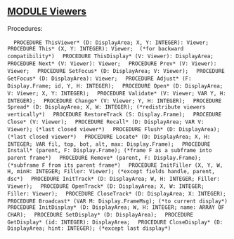 
## [MODULE Viewers](https://github.com/io-core/Oberon/blob/main/Viewers.Mod)

Procedures:

[](https://github.com/io-core/Oberon/blob/main/Viewers.Mod#L42) `  PROCEDURE ThisViewer* (D: DisplayArea; X, Y: INTEGER): Viewer;`
[](https://github.com/io-core/Oberon/blob/main/Viewers.Mod#L55) `  PROCEDURE This* (X, Y: INTEGER): Viewer;  (*for backward compatibility*)`
[](https://github.com/io-core/Oberon/blob/main/Viewers.Mod#L62) `  PROCEDURE ThisDisplay* (V: Viewer): DisplayArea;`
[](https://github.com/io-core/Oberon/blob/main/Viewers.Mod#L68) `  PROCEDURE Next* (V: Viewer): Viewer;`
[](https://github.com/io-core/Oberon/blob/main/Viewers.Mod#L74) `  PROCEDURE Prev* (V: Viewer): Viewer;`
[](https://github.com/io-core/Oberon/blob/main/Viewers.Mod#L78) `  PROCEDURE SetFocus* (D: DisplayArea; V: Viewer);`
[](https://github.com/io-core/Oberon/blob/main/Viewers.Mod#L83) `  PROCEDURE GetFocus* (D: DisplayArea): Viewer;`
[](https://github.com/io-core/Oberon/blob/main/Viewers.Mod#L87) `  PROCEDURE Adjust* (F: Display.Frame; id, Y, H: INTEGER);`
[](https://github.com/io-core/Oberon/blob/main/Viewers.Mod#L92) `  PROCEDURE Open* (D: DisplayArea; V: Viewer; X, Y: INTEGER);`
[](https://github.com/io-core/Oberon/blob/main/Viewers.Mod#L115) `  PROCEDURE Validate* (V: Viewer; VAR Y, H: INTEGER);`
[](https://github.com/io-core/Oberon/blob/main/Viewers.Mod#L131) `  PROCEDURE Change* (V: Viewer; Y, H: INTEGER);`
[](https://github.com/io-core/Oberon/blob/main/Viewers.Mod#L170) `  PROCEDURE Spread* (D: DisplayArea; X, W: INTEGER); (*redistribute viewers vertically*)`
[](https://github.com/io-core/Oberon/blob/main/Viewers.Mod#L192) `  PROCEDURE RestoreTrack (S: Display.Frame);`
[](https://github.com/io-core/Oberon/blob/main/Viewers.Mod#L204) `  PROCEDURE Close* (V: Viewer);`
[](https://github.com/io-core/Oberon/blob/main/Viewers.Mod#L224) `  PROCEDURE Recall* (D: DisplayArea; VAR V: Viewer); (*last closed viewer*)`
[](https://github.com/io-core/Oberon/blob/main/Viewers.Mod#L228) `  PROCEDURE Flush* (D: DisplayArea); (*last closed viewer*)`
[](https://github.com/io-core/Oberon/blob/main/Viewers.Mod#L232) `  PROCEDURE Locate* (D: DisplayArea; X, H: INTEGER; VAR fil, top, bot, alt, max: Display.Frame);`
[](https://github.com/io-core/Oberon/blob/main/Viewers.Mod#L255) `  PROCEDURE Install* (parent, F: Display.Frame); (*frame F as a subframe into parent frame*)`
[](https://github.com/io-core/Oberon/blob/main/Viewers.Mod#L265) `  PROCEDURE Remove* (parent, F: Display.Frame); (*subframe F from its parent frame*)`
[](https://github.com/io-core/Oberon/blob/main/Viewers.Mod#L275) `  PROCEDURE InitFiller (X, Y, W, H, minH: INTEGER; Filler: Viewer); (*except fields handle, parent, dsc*)`
[](https://github.com/io-core/Oberon/blob/main/Viewers.Mod#L280) `  PROCEDURE InitTrack* (D: DisplayArea; W, H: INTEGER; Filler: Viewer);`
[](https://github.com/io-core/Oberon/blob/main/Viewers.Mod#L292) `  PROCEDURE OpenTrack* (D: DisplayArea; X, W: INTEGER; Filler: Viewer);`
[](https://github.com/io-core/Oberon/blob/main/Viewers.Mod#L313) `  PROCEDURE CloseTrack* (D: DisplayArea; X: INTEGER);`
[](https://github.com/io-core/Oberon/blob/main/Viewers.Mod#L330) `  PROCEDURE Broadcast* (VAR M: Display.FrameMsg); (*to current display*)`
[](https://github.com/io-core/Oberon/blob/main/Viewers.Mod#L343) `  PROCEDURE InitDisplay* (D: DisplayArea; W, H: INTEGER; name: ARRAY OF CHAR);`
[](https://github.com/io-core/Oberon/blob/main/Viewers.Mod#L355) `  PROCEDURE SetDisplay* (D: DisplayArea);`
[](https://github.com/io-core/Oberon/blob/main/Viewers.Mod#L362) `  PROCEDURE GetDisplay* (id: INTEGER): DisplayArea;`
[](https://github.com/io-core/Oberon/blob/main/Viewers.Mod#L369) `  PROCEDURE CloseDisplay* (D: DisplayArea; hint: INTEGER); (*except last display*)`
